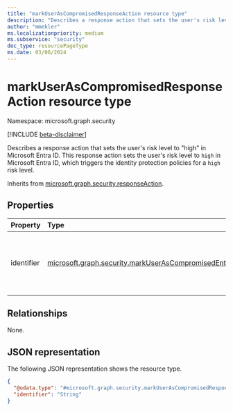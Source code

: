 ```yaml
---
title: "markUserAsCompromisedResponseAction resource type"
description: "Describes a response action that sets the user's risk level to 'high' in Microsoft Entra ID."
author: "mmekler"
ms.localizationpriority: medium
ms.subservice: "security"
doc_type: resourcePageType
ms.date: 03/06/2024
---
```


# markUserAsCompromisedResponseAction resource type

Namespace: microsoft.graph.security

[!INCLUDE [beta-disclaimer](../../includes/beta-disclaimer.md)]

Describes a response action that sets the user's risk level to "high" in Microsoft Entra ID.
This response action sets the user's risk level to `high` in Microsoft Entra ID, which triggers the identity protection policies for a `high` risk level.

Inherits from [microsoft.graph.security.responseAction](../resources/security-responseaction.md).

## Properties
| Property   | Type                                                                                                                                          | Description                                                                                                                                                                                 |
|:-----------|:----------------------------------------------------------------------------------------------------------------------------------------------|:--------------------------------------------------------------------------------------------------------------------------------------------------------------------------------------------|
| identifier | [microsoft.graph.security.markUserAsCompromisedEntityIdentifier](../resources/enums-security.md#markuserascompromisedentityidentifier-values) | Unique identifier for the response action. The possible values are: `accountObjectId`, `initiatingProcessAccountObjectId`, `servicePrincipalId`, `recipientObjectId`, `unknownFutureValue`. |

## Relationships
None.

## JSON representation
The following JSON representation shows the resource type.
<!-- {
  "blockType": "resource",
  "@odata.type": "microsoft.graph.security.markUserAsCompromisedResponseAction"
}
-->
``` json
{
  "@odata.type": "#microsoft.graph.security.markUserAsCompromisedResponseAction",
  "identifier": "String"
}
```


